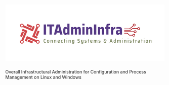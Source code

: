 # ![ITAdminInfra](https://github.com/Richard-Barrett/ITAdminInfra/blob/master/Images/Logos/Screen%20Shot%202020-04-05%20at%2008.16.33.png)
Overall Infrastructural Administration for Configuration and Process Management on Linux and Windows
